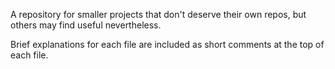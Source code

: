 A repository for smaller projects that don't deserve their own repos, but others may find useful nevertheless.

Brief explanations for each file are included as short comments at the top of each file.
